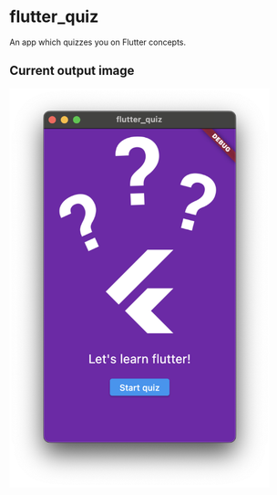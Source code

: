 # flutter_quiz

An app which quizzes you on Flutter concepts.

## Current output image

<img src="output_images/initial-home-screen.png" alt="Initial homescreen" height="700">